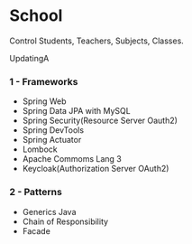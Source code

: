 # School
Control Students, Teachers, Subjects, Classes.

UpdatingA

### 1 - Frameworks
* Spring Web
* Spring Data JPA with MySQL
* Spring Security(Resource Server Oauth2)
* Spring DevTools
* Spring Actuator
* Lombock
* Apache Commoms Lang 3
* Keycloak(Authorization Server OAuth2)

### 2 - Patterns
* Generics Java
* Chain of Responsibility 
* Facade 
